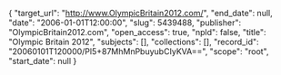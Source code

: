 {
  "target_url": "http://www.OlympicBritain2012.com/", 
  "end_date": null, 
  "date": "2006-01-01T12:00:00", 
  "slug": 5439488, 
  "publisher": "OlympicBritain2012.com", 
  "open_access": true, 
  "npld": false, 
  "title": "Olympic Britain 2012", 
  "subjects": [], 
  "collections": [], 
  "record_id": "20060101T120000/Pl5+87MhMnPbuyubCIyKVA==", 
  "scope": "root", 
  "start_date": null
}

